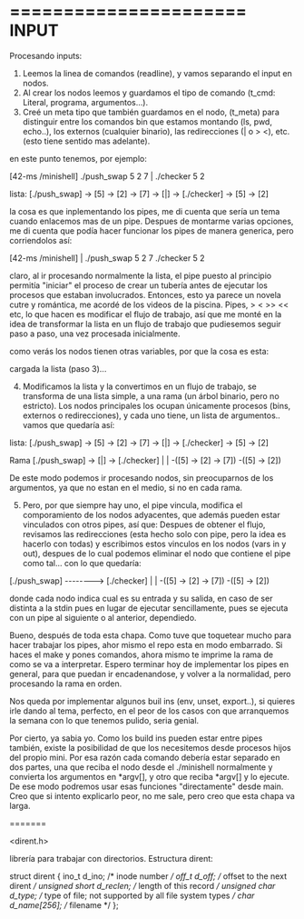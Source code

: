 
======================
INPUT
======================

Procesando inputs:

1. Leemos la linea de comandos (readline), y vamos separando el input en nodos.
2. Al crear los nodos leemos y guardamos el tipo de comando (t_cmd: Literal, programa, argumentos...).
3. Creé un meta tipo que también guardamos en el nodo, (t_meta) para distinguir entre los comandos bin que estamos montando (ls, pwd, echo..), los externos (cualquier binario), las redirecciones (| o > <), etc. (esto tiene sentido mas adelante).

en este punto tenemos, por ejemplo:

[42-ms /minishell] ./push_swap 5 2 7 | ./checker 5 2

lista:
[./push_swap] -> [5] -> [2] -> [7] -> [|] -> [./checker] -> [5] -> [2]

la cosa es que inplementando los pipes, me di cuenta que sería un tema cuando enlacemos mas de un pipe. Despues de montarme varias opciones, me di cuenta que podía hacer funcionar los pipes de manera generica, pero corriendolos así:

[42-ms /minishell] | ./push_swap 5 2 7 ./checker 5 2

claro, al ir procesando normalmente la lista, el pipe puesto al principio permitía "iniciar" el proceso de crear un tubería antes de ejecutar los procesos que estaban involucrados. Entonces, esto ya parece un novela cutre y romántica, me acordé de los videos de la piscina. Pipes, > < >> << etc, lo que hacen es modificar el flujo de trabajo, así que me monté en la idea de transformar la lista en un flujo de trabajo que pudiesemos seguir paso a paso, una vez procesada inicialmente.

como verás los nodos tienen otras variables, por que la cosa es esta:

cargada la lista (paso 3)...

4. Modificamos la lista y la convertimos en un flujo de trabajo, se transforma de una lista simple, a una rama (un árbol binario, pero no estricto). Los nodos principales los ocupan únicamente procesos (bins, externos o redirecciones), y cada uno tiene, un lista de argumentos.. vamos que quedaría así:

 lista:
[./push_swap] -> [5] -> [2] -> [7] -> [|] -> [./checker] -> [5] -> [2]

Rama
[./push_swap] -> [|] -> [./checker]
|                       |
 -([5] -> [2] -> [7])    -([5] -> [2])

De este modo podemos ir procesando nodos, sin preocuparnos de los argumentos, ya que no estan en el medio, si no en cada rama.

5. Pero, por que siempre hay uno, el pipe vincula, modifica el comporamiento de los nodos adyacentes, que además pueden estar vinculados con otros pipes, así que: Despues de obtener el flujo, revisamos las redirecciones (esta hecho solo con pipe, pero la idea es hacerlo con todas) y escribimos estos vinculos en los nodos (vars in y out), despues de lo cual podemos eliminar el nodo que contiene el pipe como tal... con lo que quedaría:

[./push_swap] --------> [./checker]
|                       |
 -([5] -> [2] -> [7])    -([5] -> [2])

 donde cada nodo indica cual es su entrada y su salida, en caso de ser distinta a la stdin pues en lugar de ejecutar sencillamente, pues se ejecuta con un pipe al siguiente o al anterior, dependiedo.

 Bueno, después de toda esta chapa. Como tuve que toquetear mucho para hacer trabajar los pipes, ahor mismo el repo esta en modo embarrado. Si haces el make y pones comandos, ahora mismo te imprime la rama de como se va a interpretar. Espero terminar hoy de implementar los pipes en general, para que puedan ir encadenandose, y volver a la normalidad, pero procesando la rama en orden.

 Nos queda por implementar algunos buil ins (env, unset, export..), si quieres irle dando al tema, perfecto, en el peor de los casos con que arranquemos la semana con lo que tenemos pulido, seria genial.

 Por cierto, ya sabia yo. Como los build ins pueden estar entre pipes también, existe la posibilidad de que los necesitemos desde procesos hijos del propio mini. Por esa razón cada comando debería estar separado en dos partes, una que reciba el nodo desde el ./minishell normalmente y convierta los argumentos en *argv[], y otro que reciba *argv[] y lo ejecute. De ese modo podremos usar esas funciones "directamente" desde main. Creo que si intento explicarlo peor, no me sale, pero creo que esta chapa va larga.

 



=======

<dirent.h>

librería para trabajar con directorios. Estructura dirent:

struct dirent {
    ino_t          d_ino;       /* inode number */
    off_t          d_off;       /* offset to the next dirent */
    unsigned short d_reclen;    /* length of this record */
    unsigned char  d_type;      /* type of file; not supported
                                   by all file system types */
    char           d_name[256]; /* filename */
};


